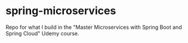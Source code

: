 # spring-microservices
 Repo for what I build in the "Master Microservices with Spring Boot and Spring Cloud" Udemy course.
